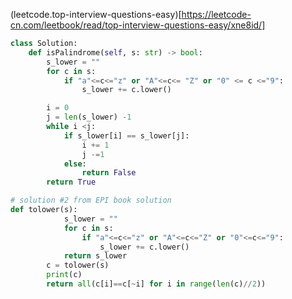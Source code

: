 (leetcode.top-interview-questions-easy)[https://leetcode-cn.com/leetbook/read/top-interview-questions-easy/xne8id/]
```python
class Solution:
    def isPalindrome(self, s: str) -> bool:
        s_lower = ""
        for c in s:
            if "a"<=c<="z" or "A"<=c<= "Z" or "0" <= c <="9":
                s_lower += c.lower()

        i = 0
        j = len(s_lower) -1 
        while i <j: 
            if s_lower[i] == s_lower[j]:
                i += 1 
                j -=1 
            else: 
                return False
        return True

```

```python
# solution #2 from EPI book solution
def tolower(s):
            s_lower = ""
            for c in s:
                if "a"<=c<="z" or "A"<=c<="Z" or "0"<=c<="9":
                    s_lower += c.lower()
            return s_lower
        c = tolower(s)
        print(c)
        return all(c[i]==c[~i] for i in range(len(c)//2))
```